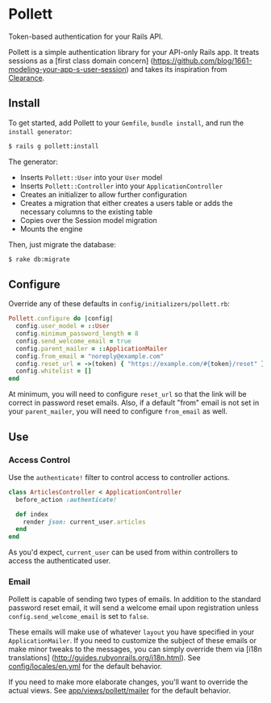 # Pollett

Token-based authentication for your Rails API.

Pollett is a simple authentication library for your API-only Rails app. It treats sessions as a [first class domain concern]
(https://github.com/blog/1661-modeling-your-app-s-user-session) and takes its inspiration from [Clearance](https://github.com/thoughtbot/clearance).

## Install

To get started, add Pollett to your `Gemfile`, `bundle install`, and run the
`install generator`:

```sh
$ rails g pollett:install
```

The generator:

* Inserts `Pollett::User` into your `User` model
* Inserts `Pollett::Controller` into your `ApplicationController`
* Creates an initializer to allow further configuration
* Creates a migration that either creates a users table or adds the necessary columns to the existing table
* Copies over the Session model migration
* Mounts the engine

Then, just migrate the database:

```sh
$ rake db:migrate
```

## Configure

Override any of these defaults in `config/initializers/pollett.rb`:

```ruby
Pollett.configure do |config|
  config.user_model = ::User
  config.minimum_password_length = 8
  config.send_welcome_email = true
  config.parent_mailer = ::ApplicationMailer
  config.from_email = "noreply@example.com"
  config.reset_url = ->(token) { "https://example.com/#{token}/reset" }
  config.whitelist = []
end
```

At minimum, you will need to configure `reset_url` so that the link will be correct in password reset emails. Also, if a default "from" email is not set in your `parent_mailer`, you will need to configure `from_email` as well.

## Use

### Access Control

Use the `authenticate!` filter to control access to controller actions.

```ruby
class ArticlesController < ApplicationController
  before_action :authenticate!

  def index
  	render json: current_user.articles
  end
end
```

As you'd expect, `current_user` can be used from within controllers to access the authenticated user.

### Email
Pollett is capable of sending two types of emails. In addition to the standard password reset email, it will send a welcome email upon registration unless `config.send_welcome_email` is set to `false`.

These emails will make use of whatever `layout` you have specified in your `ApplicationMailer`. If you need to customize the subject of these emails or make minor tweaks to the messages, you can simply override them via [i18n translations]
(http://guides.rubyonrails.org/i18n.html). See [config/locales/en.yml](/config/locales/en.yml) for the
default behavior.

If you need to make more elaborate changes, you'll want to override the actual views. See [app/views/pollett/mailer](/app/views/pollett/mailer) for the default behavior.
